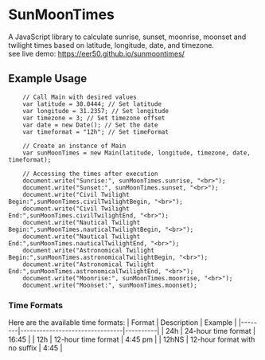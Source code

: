 # SunMoonTimes
A JavaScript library to calculate sunrise, sunset, moonrise, moonset and twilight times based on latitude, longitude, date, and timezone.  
see live demo: https://eer50.github.io/sunmoontimes/
## Example Usage
```
    // Call Main with desired values
    var latitude = 30.0444; // Set latitude
    var longitude = 31.2357; // Set longitude
    var timezone = 3; // Set timezone offset
    var date = new Date(); // Set the date
    var timeformat = "12h"; // Set timeFormat

    // Create an instance of Main
    var sunMoonTimes = new Main(latitude, longitude, timezone, date, timeformat);
    
    // Accessing the times after execution
    document.write("Sunrise:", sunMoonTimes.sunrise, "<br>");
    document.write("Sunset:", sunMoonTimes.sunset, "<br>");
    document.write("Civil Twilight Begin:",sunMoonTimes.civilTwilightBegin, "<br>");
    document.write("Civil Twilight End:",sunMoonTimes.civilTwilightEnd, "<br>");
    document.write("Nautical Twilight Begin:",sunMoonTimes.nauticalTwilightBegin, "<br>");
    document.write("Nautical Twilight End:",sunMoonTimes.nauticalTwilightEnd, "<br>");
    document.write("Astronomical Twilight Begin:",sunMoonTimes.astronomicalTwilightBegin, "<br>");
    document.write("Astronomical Twilight End:",sunMoonTimes.astronomicalTwilightEnd, "<br>");
    document.write("Moonrise:", sunMoonTimes.moonrise, "<br>");
    document.write("Moonset:", sunMoonTimes.moonset);
```
### Time Formats  
Here are the available time formats:
| Format | Description                    | Example  |
|--------|--------------------------------|----------|
| 24h    | 24-hour time format            | 16:45    |
| 12h    | 12-hour time format            | 4:45 pm  |
| 12hNS  | 12-hour format with no suffix  | 4:45     |
